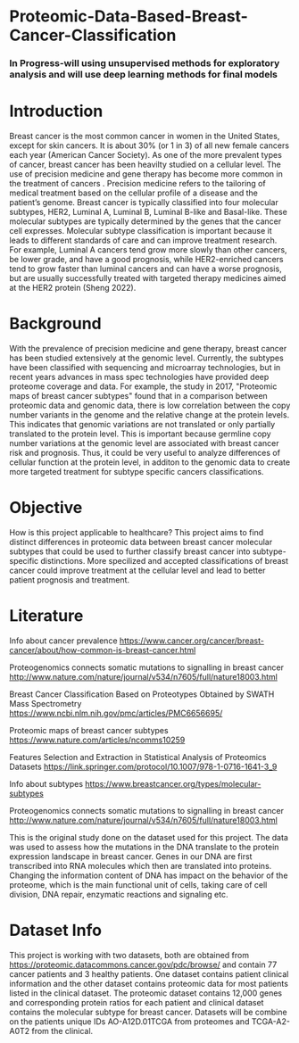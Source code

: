 # Proteomic-Data-Based-Breast-Cancer-Classification

### In Progress-will using unsupervised methods for exploratory analysis and will use deep learning methods for final models

# Introduction
Breast cancer is the most common cancer in women in the United States, except for skin cancers. It is about 30% (or 1 in 3) of all new female cancers each year (American Cancer Society). As one of the more prevalent types of cancer, breast cancer has been heavilty studied on a cellular level. The use of precision medicine and gene therapy has become more common in the treatment of cancers . Precision medicine refers to the tailoring of medical treatment based on the cellular profile of a disease and the patient’s genome. Breast cancer is typically classified into four molecular subtypes, HER2, Luminal A, Luminal B, Luminal B-like and Basal-like. These molecular subtypes are typically determined by the genes that the cancer cell expresses. Molecular subtype classification is important because it leads to different standards of care and can improve treatment research. For example, Luminal A cancers tend grow more slowly than other cancers, be lower grade, and have a good prognosis, while HER2-enriched cancers tend to grow faster than luminal cancers and can have a worse prognosis, but are usually successfully treated with targeted therapy medicines aimed at the HER2 protein (Sheng 2022).

# Background
With the prevalence of precision medicine and gene therapy, breast cancer has been studied extensively at the genomic level. Currently, the subtypes have been classified with sequencing and microarray technologies, but in recent years advances in mass spec technologies have provided deep proteome coverage and data. For example, the study in 2017, "Proteomic maps of breast cancer subtypes" found that in a comparison between proteomic data and genomic data, there is low correlation between the copy number variants in the genome and the relative change at the protein levels. This indicates that genomic variations are not translated or only partially translated to the protein level. This is important because germline copy number variations at the genomic level are associated with breast cancer risk and prognosis. Thus, it could be very useful to analyze differences of cellular function at the protein level, in additon to the genomic data to create more targeted treatment for subtype specific cancers classifications.

# Objective
How is this project applicable to healthcare?
This project aims to find distinct differences in proteomic data between breast cancer molecular subtypes that could be used to further classify breast cancer into subtype-specific distinctions. More specilized and accepted classifications of breast cancer could improve treatment at the cellular level and lead to better patient prognosis and treatment.

# Literature
Info about cancer prevalence https://www.cancer.org/cancer/breast-cancer/about/how-common-is-breast-cancer.html

Proteogenomics connects somatic mutations to signalling in breast cancer http://www.nature.com/nature/journal/v534/n7605/full/nature18003.html

Breast Cancer Classification Based on Proteotypes Obtained by SWATH Mass Spectrometry https://www.ncbi.nlm.nih.gov/pmc/articles/PMC6656695/

Proteomic maps of breast cancer subtypes https://www.nature.com/articles/ncomms10259

Features Selection and Extraction in Statistical Analysis of Proteomics Datasets https://link.springer.com/protocol/10.1007/978-1-0716-1641-3_9

Info about subtypes https://www.breastcancer.org/types/molecular-subtypes

Proteogenomics connects somatic mutations to signalling in breast cancer http://www.nature.com/nature/journal/v534/n7605/full/nature18003.html

This is the original study done on the dataset used for this project. The data was used to assess how the mutations in the DNA translate to the protein expression landscape in breast cancer. Genes in our DNA are first transcribed into RNA molecules which then are translated into proteins. Changing the information content of DNA has impact on the behavior of the proteome, which is the main functional unit of cells, taking care of cell division, DNA repair, enzymatic reactions and signaling etc.

# Dataset Info
This project is working with two datasets, both are obtained from https://proteomic.datacommons.cancer.gov/pdc/browse/ and contain 77 cancer patients and 3 healthy patients. One dataset contains patient clinical information and the other dataset contains proteomic data for most patients listed in the clinical dataset. The proteomic dataset contains 12,000 genes and corresponding protein ratios for each patient and clinical dataset contains the molecular subtype for breast cancer. Datasets will be combine on the patients unique IDs AO-A12D.01TCGA from proteomes and TCGA-A2-A0T2 from the clinical.

